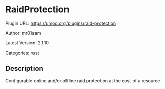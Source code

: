 # RaidProtection

Plugin URL: https://umod.org/plugins/raid-protection

Author: mr01sam

Latest Version: 2.1.10

Categories: rust

## Description

Configurable online and/or offline raid protection at the cost of a resource
